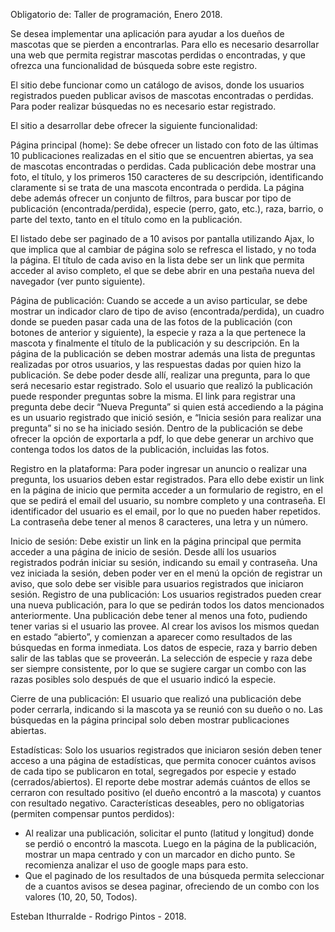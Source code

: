 Obligatorio de: Taller de programación, Enero 2018.

Se desea implementar una aplicación para ayudar a los dueños de mascotas que se pierden a encontrarlas. Para ello es necesario desarrollar una web que permita registrar mascotas perdidas o encontradas, y que ofrezca una funcionalidad de búsqueda sobre este registro.

El sitio debe funcionar como un catálogo de avisos, donde los usuarios registrados pueden publicar avisos de mascotas
encontradas o perdidas. Para poder realizar búsquedas no es necesario estar registrado.

El sitio a desarrollar debe ofrecer la siguiente funcionalidad:

Página principal (home): Se debe ofrecer un listado con foto de las últimas 10 publicaciones realizadas en el sitio que se encuentren abiertas, ya sea de mascotas encontradas o perdidas. Cada publicación debe mostrar una foto, el título, y los primeros 150 caracteres de su descripción, identificando claramente si se trata de una mascota encontrada o perdida.
La página debe además ofrecer un conjunto de filtros, para buscar por tipo de publicación (encontrada/perdida), especie (perro, gato, etc.), raza, barrio, o parte del texto, tanto en el título como en la publicación.

El listado debe ser paginado de a 10 avisos por pantalla utilizando Ajax, lo que implica que al cambiar de página solo se refresca el listado, y no toda la página. El título de cada aviso en la lista debe ser un link que permita acceder al aviso completo, el que se debe abrir en una pestaña nueva del navegador (ver punto siguiente).

Página de publicación: Cuando se accede a un aviso particular, se debe mostrar un indicador claro de tipo de aviso (encontrada/perdida), un cuadro donde se pueden pasar cada una de las fotos de la publicación (con botones de anterior y siguiente), la especie y raza a la que pertenece la mascota y finalmente el título de la publicación y su descripción.
En la página de la publicación se deben mostrar además una lista de preguntas realizadas por otros usuarios, y las respuestas dadas por quien hizo la publicación. Se debe poder desde allí, realizar una pregunta, para lo que será necesario estar registrado. Solo el usuario que realizó la publicación puede responder preguntas sobre la misma.
El link para registrar una pregunta debe decir “Nueva Pregunta” si quien está accediendo a la página es un usuario registrado que inició sesión, e “Inicia sesión para realizar una pregunta” si no se ha iniciado sesión.
Dentro de la publicación se debe ofrecer la opción de exportarla a pdf, lo que debe generar un archivo que contenga todos los datos de la publicación, incluidas las fotos.
    
Registro en la plataforma: Para poder ingresar un anuncio o realizar una pregunta, los usuarios deben estar registrados. Para ello debe existir un link en la página de inicio que permita acceder a un formulario de registro, en el que se pedirá el email del usuario, su nombre completo y una contraseña. El identificador del usuario es el email, por lo que no pueden haber repetidos. La contraseña debe tener al menos 8 caracteres, una letra y un número.

Inicio de sesión: Debe existir un link en la página principal que permita acceder a una página de inicio de sesión. Desde allí los usuarios registrados podrán iniciar su sesión, indicando su email y contraseña. Una vez iniciada la sesión, deben poder ver en el menú la opción de registrar un aviso, que solo debe ser visible para usuarios registrados que iniciaron sesión.
Registro de una publicación: Los usuarios registrados pueden crear una nueva publicación, para lo que se pedirán todos los datos mencionados anteriormente. Una publicación debe tener al menos una foto, pudiendo tener varias si el usuario las provee. Al crear los avisos los mismos quedan en estado “abierto”, y comienzan a aparecer como resultados de las búsquedas en forma inmediata.
Los datos de especie, raza y barrio deben salir de las tablas que se proveerán. La selección de especie y raza debe ser siempre consistente, por lo que se sugiere cargar un combo con las razas posibles solo después de que el usuario indicó la especie.

Cierre de una publicación: El usuario que realizó una publicación debe poder cerrarla, indicando si la mascota ya se reunió con su dueño o no. Las búsquedas en la página principal solo deben mostrar publicaciones abiertas.

Estadísticas: Solo los usuarios registrados que iniciaron sesión deben tener acceso a una página de estadísticas, que permita conocer cuántos avisos de cada tipo se publicaron en total, segregados por especie y estado (cerrados/abiertos). El reporte debe mostrar además cuántos de ellos se cerraron con resultado positivo (el dueño encontró a la mascota) y cuantos con resultado negativo.
Características deseables, pero no obligatorias (permiten compensar puntos perdidos):
- Al realizar una publicación, solicitar el punto (latitud y longitud) donde se perdió o encontró la mascota. Luego en la página de la publicación, mostrar un mapa centrado y con un marcador en dicho punto. Se recomienza analizar el uso de google maps para
esto.
- Que el paginado de los resultados de una búsqueda permita seleccionar de a cuantos
avisos se desea paginar, ofreciendo de un combo con los valores (10, 20, 50, Todos).

Esteban Ithurralde - Rodrigo Pintos - 2018.